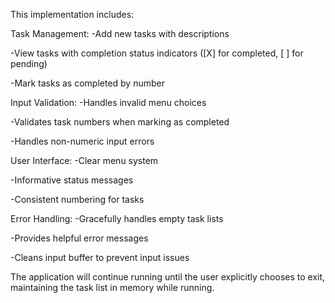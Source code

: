 This implementation includes:

Task Management:
-Add new tasks with descriptions

-View tasks with completion status indicators ([X] for completed, [ ] for pending)

-Mark tasks as completed by number

Input Validation:
-Handles invalid menu choices

-Validates task numbers when marking as completed

-Handles non-numeric input errors

User Interface:
-Clear menu system

-Informative status messages

-Consistent numbering for tasks

Error Handling:
-Gracefully handles empty task lists

-Provides helpful error messages

-Cleans input buffer to prevent input issues

The application will continue running until the user explicitly chooses to exit, maintaining the task list in memory while running.